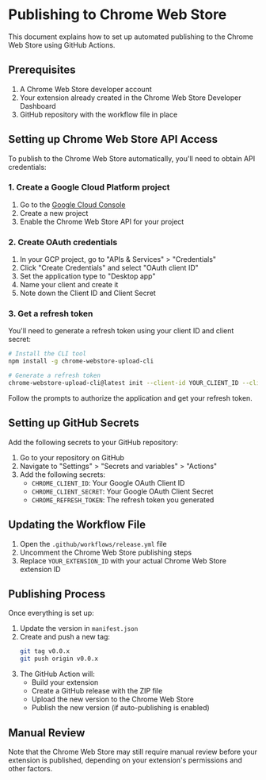 # Publishing to Chrome Web Store

This document explains how to set up automated publishing to the Chrome Web Store using GitHub Actions.

## Prerequisites

1. A Chrome Web Store developer account
2. Your extension already created in the Chrome Web Store Developer Dashboard
3. GitHub repository with the workflow file in place

## Setting up Chrome Web Store API Access

To publish to the Chrome Web Store automatically, you'll need to obtain API credentials:

### 1. Create a Google Cloud Platform project

1. Go to the [Google Cloud Console](https://console.cloud.google.com/)
2. Create a new project
3. Enable the Chrome Web Store API for your project

### 2. Create OAuth credentials

1. In your GCP project, go to "APIs & Services" > "Credentials"
2. Click "Create Credentials" and select "OAuth client ID"
3. Set the application type to "Desktop app"
4. Name your client and create it
5. Note down the Client ID and Client Secret

### 3. Get a refresh token

You'll need to generate a refresh token using your client ID and client secret:

```bash
# Install the CLI tool
npm install -g chrome-webstore-upload-cli

# Generate a refresh token
chrome-webstore-upload-cli@latest init --client-id YOUR_CLIENT_ID --client-secret YOUR_CLIENT_SECRET
```

Follow the prompts to authorize the application and get your refresh token.

## Setting up GitHub Secrets

Add the following secrets to your GitHub repository:

1. Go to your repository on GitHub
2. Navigate to "Settings" > "Secrets and variables" > "Actions"
3. Add the following secrets:
   - `CHROME_CLIENT_ID`: Your Google OAuth Client ID
   - `CHROME_CLIENT_SECRET`: Your Google OAuth Client Secret
   - `CHROME_REFRESH_TOKEN`: The refresh token you generated

## Updating the Workflow File

1. Open the `.github/workflows/release.yml` file
2. Uncomment the Chrome Web Store publishing steps
3. Replace `YOUR_EXTENSION_ID` with your actual Chrome Web Store extension ID

## Publishing Process

Once everything is set up:

1. Update the version in `manifest.json`
2. Create and push a new tag:
   ```bash
   git tag v0.0.x
   git push origin v0.0.x
   ```
3. The GitHub Action will:
   - Build your extension
   - Create a GitHub release with the ZIP file
   - Upload the new version to the Chrome Web Store
   - Publish the new version (if auto-publishing is enabled)

## Manual Review

Note that the Chrome Web Store may still require manual review before your extension is published, depending on your extension's permissions and other factors.
